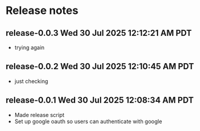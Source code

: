 # Release notes

## release-0.0.3 Wed 30 Jul 2025 12:12:21 AM PDT

* trying again

## release-0.0.2 Wed 30 Jul 2025 12:10:45 AM PDT

* just checking

## release-0.0.1 Wed 30 Jul 2025 12:08:34 AM PDT

* Made release script
* Set up google oauth so users can authenticate with google
